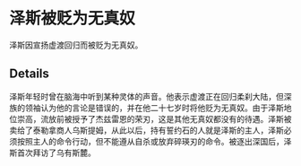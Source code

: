 # 泽斯被贬为无真奴
泽斯因宣扬虚渡回归而被贬为无真奴。

## Details
泽斯年轻时曾在脑海中听到某种灵体的声音。他表示虚渡正在回归柔刹大陆，但深族的领袖认为他的言论是错误的，并在他二十七岁时将他贬为无真奴。由于泽斯地位崇高，流放前被授予了杰兹雷恩的荣刃，这是其他无真奴都没有的待遇。泽斯被卖给了泰勒拿商人乌斯提姆，从此以后，持有誓约石的人就是泽斯的主人，泽斯必须按照主人的命令行动，但不能遵从自杀或放弃碎瑛刃的命令。被逐出深国后，泽斯首次拜访了乌有斯麓。
